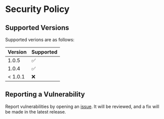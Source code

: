 # Security Policy

## Supported Versions

Supported verions are as follows:

| Version | Supported          |
| ------- | ------------------ |
| 1.0.5   | :white_check_mark: |
| 1.0.4   | :white_check_mark: |
| < 1.0.1 | :x:                |

## Reporting a Vulnerability

Report vulnerabilities by opening an [issue](https://github.com/Potato-Development/linear-line-area/issues). It will be reviewed, and a fix will be made in the latest release.
